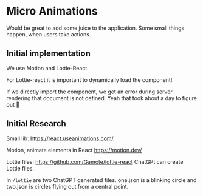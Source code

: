 # Micro Animations

Would be great to add some juice to the application. Some small things happen, when users take actions.

## Initial implementation

We use Motion and Lottie-React.

For Lottie-react it is important to dynamically load the component!

If we directly import the component, we get an error during server rendering that document is not defined. Yeah that took about a day to figure out 🙈

## Initial Research

Small lib: https://react.useanimations.com/

Motion, animate elements in React https://motion.dev/

Lottie files: https://github.com/Gamote/lottie-react
ChatGPt can create Lottie files.

In `/lottie` are two ChatGPT generated files. one.json is a blinking circle and two.json is circles flying out from a central point.
